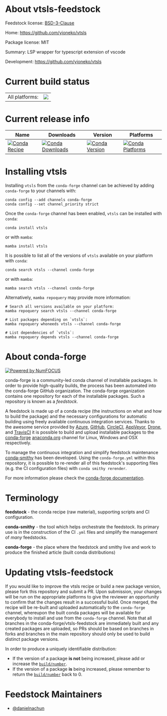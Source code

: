 About vtsls-feedstock
=====================

Feedstock license: [BSD-3-Clause](https://github.com/conda-forge/vtsls-feedstock/blob/main/LICENSE.txt)

Home: https://github.com/yioneko/vtsls

Package license: MIT

Summary: LSP wrapper for typescript extension of vscode

Development: https://github.com/yioneko/vtsls

Current build status
====================


<table><tr><td>All platforms:</td>
    <td>
      <a href="https://dev.azure.com/conda-forge/feedstock-builds/_build/latest?definitionId=24410&branchName=main">
        <img src="https://dev.azure.com/conda-forge/feedstock-builds/_apis/build/status/vtsls-feedstock?branchName=main">
      </a>
    </td>
  </tr>
</table>

Current release info
====================

| Name | Downloads | Version | Platforms |
| --- | --- | --- | --- |
| [![Conda Recipe](https://img.shields.io/badge/recipe-vtsls-green.svg)](https://anaconda.org/conda-forge/vtsls) | [![Conda Downloads](https://img.shields.io/conda/dn/conda-forge/vtsls.svg)](https://anaconda.org/conda-forge/vtsls) | [![Conda Version](https://img.shields.io/conda/vn/conda-forge/vtsls.svg)](https://anaconda.org/conda-forge/vtsls) | [![Conda Platforms](https://img.shields.io/conda/pn/conda-forge/vtsls.svg)](https://anaconda.org/conda-forge/vtsls) |

Installing vtsls
================

Installing `vtsls` from the `conda-forge` channel can be achieved by adding `conda-forge` to your channels with:

```
conda config --add channels conda-forge
conda config --set channel_priority strict
```

Once the `conda-forge` channel has been enabled, `vtsls` can be installed with `conda`:

```
conda install vtsls
```

or with `mamba`:

```
mamba install vtsls
```

It is possible to list all of the versions of `vtsls` available on your platform with `conda`:

```
conda search vtsls --channel conda-forge
```

or with `mamba`:

```
mamba search vtsls --channel conda-forge
```

Alternatively, `mamba repoquery` may provide more information:

```
# Search all versions available on your platform:
mamba repoquery search vtsls --channel conda-forge

# List packages depending on `vtsls`:
mamba repoquery whoneeds vtsls --channel conda-forge

# List dependencies of `vtsls`:
mamba repoquery depends vtsls --channel conda-forge
```


About conda-forge
=================

[![Powered by
NumFOCUS](https://img.shields.io/badge/powered%20by-NumFOCUS-orange.svg?style=flat&colorA=E1523D&colorB=007D8A)](https://numfocus.org)

conda-forge is a community-led conda channel of installable packages.
In order to provide high-quality builds, the process has been automated into the
conda-forge GitHub organization. The conda-forge organization contains one repository
for each of the installable packages. Such a repository is known as a *feedstock*.

A feedstock is made up of a conda recipe (the instructions on what and how to build
the package) and the necessary configurations for automatic building using freely
available continuous integration services. Thanks to the awesome service provided by
[Azure](https://azure.microsoft.com/en-us/services/devops/), [GitHub](https://github.com/),
[CircleCI](https://circleci.com/), [AppVeyor](https://www.appveyor.com/),
[Drone](https://cloud.drone.io/welcome), and [TravisCI](https://travis-ci.com/)
it is possible to build and upload installable packages to the
[conda-forge](https://anaconda.org/conda-forge) [anaconda.org](https://anaconda.org/)
channel for Linux, Windows and OSX respectively.

To manage the continuous integration and simplify feedstock maintenance
[conda-smithy](https://github.com/conda-forge/conda-smithy) has been developed.
Using the ``conda-forge.yml`` within this repository, it is possible to re-render all of
this feedstock's supporting files (e.g. the CI configuration files) with ``conda smithy rerender``.

For more information please check the [conda-forge documentation](https://conda-forge.org/docs/).

Terminology
===========

**feedstock** - the conda recipe (raw material), supporting scripts and CI configuration.

**conda-smithy** - the tool which helps orchestrate the feedstock.
                   Its primary use is in the construction of the CI ``.yml`` files
                   and simplify the management of *many* feedstocks.

**conda-forge** - the place where the feedstock and smithy live and work to
                  produce the finished article (built conda distributions)


Updating vtsls-feedstock
========================

If you would like to improve the vtsls recipe or build a new
package version, please fork this repository and submit a PR. Upon submission,
your changes will be run on the appropriate platforms to give the reviewer an
opportunity to confirm that the changes result in a successful build. Once
merged, the recipe will be re-built and uploaded automatically to the
`conda-forge` channel, whereupon the built conda packages will be available for
everybody to install and use from the `conda-forge` channel.
Note that all branches in the conda-forge/vtsls-feedstock are
immediately built and any created packages are uploaded, so PRs should be based
on branches in forks and branches in the main repository should only be used to
build distinct package versions.

In order to produce a uniquely identifiable distribution:
 * If the version of a package **is not** being increased, please add or increase
   the [``build/number``](https://docs.conda.io/projects/conda-build/en/latest/resources/define-metadata.html#build-number-and-string).
 * If the version of a package **is** being increased, please remember to return
   the [``build/number``](https://docs.conda.io/projects/conda-build/en/latest/resources/define-metadata.html#build-number-and-string)
   back to 0.

Feedstock Maintainers
=====================

* [@danielnachun](https://github.com/danielnachun/)

